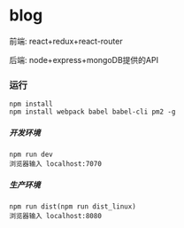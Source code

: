 # blog

 前端: react+redux+react-router
 
 后端: node+express+mongoDB提供的API

### 运行
    npm install
    npm install webpack babel babel-cli pm2 -g

##### 开发环境
    npm run dev
    浏览器输入 localhost:7070

##### 生产环境
    npm run dist(npm run dist_linux)
    浏览器输入 localhost:8080


